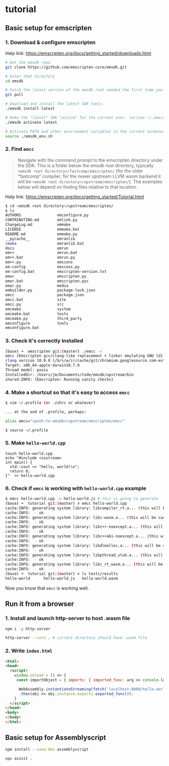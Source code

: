 # tutorial

## Basic setup for **emscripten**
### 1. Download & configure emscripten

Help link: https://emscripten.org/docs/getting_started/downloads.html
```bash
# Get the emsdk repo
git clone https://github.com/emscripten-core/emsdk.git

# Enter that directory
cd emsdk

# Fetch the latest version of the emsdk (not needed the first time you clone)
git pull

# Download and install the latest SDK tools.
./emsdk install latest

# Make the "latest" SDK "active" for the current user. (writes ~/.emscripten file)
./emsdk activate latest

# Activate PATH and other environment variables in the current terminal
source ./emsdk_env.sh
```

### 2. Find `emcc` 
> Navigate with the command prompt to the emscripten directory under the SDK. This is a folder below the emsdk root directory, typically `<emsdk root directory>/fastcomp/emscripten/` (for the older “fastcomp” compiler; for the newer upstream LLVM wasm backend it will be `<emsdk root directory>/upstream/emscripten/`). The examples below will depend on finding files relative to that location.

Help link: https://emscripten.org/docs/getting_started/Tutorial.html

```bash
$ cd <emsdk root directory>/upstream/emscripten/
$ ls
AUTHORS                emconfigure.py
CONTRIBUTING.md        emlink.py
ChangeLog.md           emmake
LICENSE                emmake.bat
README.md              emmake.py
__pycache__            emranlib
cmake                  emranlib.bat
docs                   emrun
em++                   emrun.bat
em++.bat               emrun.py
em++.py                emscons
em-config              emscons.py
em-config.bat          emscripten-version.txt
emar                   emscripten.py
emar.bat               emscripten.pyc
emar.py                media
embuilder.py           package-lock.json
emcc                   package.json
emcc.bat               site
emcc.py                src
emcmake                system
emcmake.bat            tests
emcmake.py             third_party
emconfigure            tools
emconfigure.bat
```

### 3. Check it's correctly installed

```bash
(base) ➜  emscripten git:(master) ./emcc -v
emcc (Emscripten gcc/clang-like replacement + linker emulating GNU ld) 1.39.0
clang version 10.0.0 (/b/s/w/ir/cache/git/chromium.googlesource.com-external-github.com-llvm-llvm--project e44524736c4a97ae4fb37193e58647f838f6d36a)
Target: x86_64-apple-darwin18.7.0
Thread model: posix
InstalledDir: /Users/jm/Documents/Code/emsdk/upstream/bin
shared:INFO: (Emscripten: Running sanity checks)
```

### 4. Make a shortcut so that it's easy to access `emcc`

```bash
$ vim ~/.profile (or .zshrc or whatever)

... at the end of .profile, perhaps:

alias emcc="<path-to-emsdk>/upstream/emscripten/emcc"

$ source ~/.profile
```

### 5. Make `hello-world.cpp`

```
touch hello-world.cpp
echo "#include <iostream>
int main() {
  std::cout << "hello, world!\n";
  return 0;
}"  >> hello-world.cpp
```

### 6. Check if `emcc` is working with `hello-world.cpp` example

```bash
$ emcc hello-world.cpp -o hello-world.js # this is going to generate 
(base) ➜  tutorial git:(master) ✗ emcc hello-world.cpp
cache:INFO: generating system library: libcompiler_rt.a... (this will be cached in "/Users/jm/.emscripten_cache/wasm-obj/libcompiler_rt.a" for subsequent builds)
cache:INFO:  - ok
cache:INFO: generating system library: libc-wasm.a... (this will be cached in "/Users/jm/.emscripten_cache/wasm-obj/libc-wasm.a" for subsequent builds)
cache:INFO:  - ok
cache:INFO: generating system library: libc++-noexcept.a... (this will be cached in "/Users/jm/.emscripten_cache/wasm-obj/libc++-noexcept.a" for subsequent builds)
cache:INFO:  - ok
cache:INFO: generating system library: libc++abi-noexcept.a... (this will be cached in "/Users/jm/.emscripten_cache/wasm-obj/libc++abi-noexcept.a" for subsequent builds)
cache:INFO:  - ok
cache:INFO: generating system library: libdlmalloc.a... (this will be cached in "/Users/jm/.emscripten_cache/wasm-obj/libdlmalloc.a" for subsequent builds)
cache:INFO:  - ok
cache:INFO: generating system library: libpthread_stub.a... (this will be cached in "/Users/jm/.emscripten_cache/wasm-obj/libpthread_stub.a" for subsequent builds)
cache:INFO:  - ok
cache:INFO: generating system library: libc_rt_wasm.a... (this will be cached in "/Users/jm/.emscripten_cache/wasm-obj/libc_rt_wasm.a" for subsequent builds)
cache:INFO:  - ok
(base) ➜  tutorial git:(master) ✗ ls tests/results
hello-world      hello-world.js   hello-world.wasm
```

Now you know that `emcc` is working well. 

## Run it from a browser
### 1. Install and launch http-server to host .wasm file

```bash
npm i -g http-server

http-server --cors . # current directory should have .wasm file
```

### 2. Write `index.html`

```html
<html>
<head>
  <script>
    window.onload = () => {
     const importObject = { imports: { imported_func: arg => console.log(arg) } };

      WebAssembly.instantiateStreaming(fetch('localhost:8000/hello-world.wasm'), importObject)
      .then(obj => obj.instance.exports.exported_func());
    }
  </script>
</head>
<body>
</body>
</html>
```

## Basic setup for Assemblyscript

```bash
npm install --save-dev assemblyscript

npx asinit .
```
